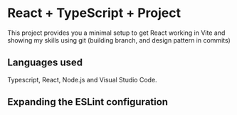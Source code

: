 # React + TypeScript + Project

This project provides you a minimal setup to get React working in Vite and showing my skills using git (building branch, and design pattern in commits)

## Languages used
Typescript, React, Node.js and Visual Studio Code.

## Expanding the ESLint configuration

